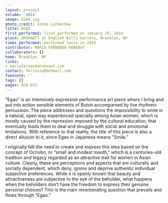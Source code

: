 ```yaml
---
layout: project
volume: '2014'
image: EGAO.jpg
photo_credit: Jodie Lynkechow
title: EGAO
first_performed: first performed on January 25, 2014
place: GROKNATT at English Kills Gallery, Brooklyn, NY
times_performed: performed twice in 2014
contributor: MARIA FERNANDA HUBEAUT
collaborators: []
home: Brooklyn, NY
links:
- mariafernandahubeaut.com
contact: ferinusa@hotmail.com
footnote: ''
tags: []
pages: 020-021
---
```


“Egao” is an intensively expressive performance art piece where I bring and put into action sensible elements of Butoh accompanied by live rhythmic percussion. The piece addresses and questions the impossibility to smile in a natural, open way experienced specially among Asian women; which is mostly caused by the repression imposed by the cultural education, that eventually leads them to deal and struggle with social and emotional limitations. With reference to that reality, the title of this piece is also a direct allusion to it, since Egao in Japanese means “Smile.”

I originally felt the need to create and express this idea based on the concept of Ochobo, or “small and modest mouth,” which is a centuries-old tradition and legacy regarded as an attractive trait for women in Asian culture. Clearly, these are perceptions and aspects that are culturally and socially dependent, which deny, ignore and deprive authentic individual subjective preferences. While it is openly known that beauty and attractiveness are subjective to the eye of the beholder, what happens when the beholders don’t have the freedom to express their genuine personal choices? This is the main reverberating question that prevails and flows through “Egao.”
